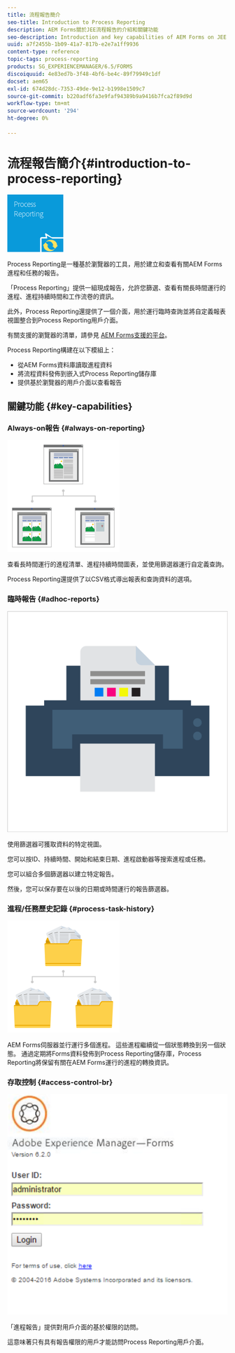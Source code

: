 ```yaml
---
title: 流程報告簡介
seo-title: Introduction to Process Reporting
description: AEM Forms關於JEE流程報告的介紹和關鍵功能
seo-description: Introduction and key capabilities of AEM Forms on JEE Process Reporting
uuid: a7f2455b-1b09-41a7-817b-e2e7a1ff9936
content-type: reference
topic-tags: process-reporting
products: SG_EXPERIENCEMANAGER/6.5/FORMS
discoiquuid: 4e83ed7b-3f48-4bf6-be4c-89f79949c1df
docset: aem65
exl-id: 674d28dc-7353-49de-9e12-b1998e1509c7
source-git-commit: b220adf6fa3e9faf94389b9a9416b7fca2f89d9d
workflow-type: tm+mt
source-wordcount: '294'
ht-degree: 0%

---
```


# 流程報告簡介{#introduction-to-process-reporting}

![進程報告](assets/process-reporting.png)

Process Reporting是一種基於瀏覽器的工具，用於建立和查看有關AEM Forms進程和任務的報告。

「Process Reporting」提供一組現成報告，允許您篩選、查看有關長時間運行的進程、進程持續時間和工作流卷的資訊。

此外，Process Reporting還提供了一個介面，用於運行臨時查詢並將自定義報表視圖整合到Process Reporting用戶介面。

有關支援的瀏覽器的清單，請參見 [AEM Forms支援的平台](/help/forms/using/aem-forms-jee-supported-platforms.md)。

Process Reporting構建在以下模組上：

* 從AEM Forms資料庫讀取進程資料
* 將流程資料發佈到嵌入式Process Reporting儲存庫
* 提供基於瀏覽器的用戶介面以查看報告

## 關鍵功能 {#key-capabilities}

### Always-on報告 {#always-on-reporting}

![站點管理](assets/site-management.png)

查看長時間運行的進程清單、進程持續時間圖表，並使用篩選器運行自定義查詢。

Process Reporting還提供了以CSV格式導出報表和查詢資料的選項。

### 臨時報告 {#adhoc-reports}

![打印和彩色](assets/print-&-colour.png)

使用篩選器可獲取資料的特定視圖。

您可以按ID、持續時間、開始和結束日期、進程啟動器等搜索進程或任務。

您可以組合多個篩選器以建立特定報告。

然後，您可以保存要在以後的日期或時間運行的報告篩選器。

### 進程/任務歷史記錄 {#process-task-history}

![檔案管理](assets/file-management.png)

AEM Forms伺服器並行運行多個進程。 這些進程繼續從一個狀態轉換到另一個狀態。 通過定期將Forms資料發佈到Process Reporting儲存庫，Process Reporting將保留有關在AEM Forms運行的進程的轉換資訊。

### 存取控制 {#access-control-br}

![無標題](assets/untitled.png)

「進程報告」提供對用戶介面的基於權限的訪問。

這意味著只有具有報告權限的用戶才能訪問Process Reporting用戶介面。
